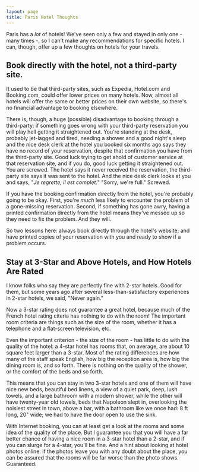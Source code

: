 ```yaml
---
layout: page
title: Paris Hotel Thoughts
---
```

Paris has a *lot* of hotels! We've seen only a few and stayed in only one - many times -, so I can't make any recommendations for specific hotels. I can, though, offer up a few thoughts on hotels for your travels.

## Book directly with the hotel, not a third-party site. ##  
It used to be that third-party sites, such as Expedia, Hotel.com and Booking.com, could offer lower prices on many hotels. Now, almost all hotels will offer the same or better prices on their own website, so there's no financial advantage to booking elsewhere. 

There is, though, a huge (possible) disadvantage to booking through a third-party: if something goes wrong with your third-party reservation you will play hell getting it straightened out. You're standing at the desk, probably jet-lagged and tired, needing a shower and a good night's sleep and the nice desk clerk at the hotel you booked six months ago says they have no record of your reservation, despite that confirmation you have from the third-party site. Good luck trying to get ahold of customer service at that reservation site, and if you do, good luck getting it straightened out. You are screwed. The hotel says it never received the reservation, the third-party site says it was sent to the hotel. And the nice desk clerk looks at you and says, "*Je regrette, il est complet.*" "Sorry, we're full." Screwed.

If you have the booking confirmation directly from the hotel, you're probably going to be okay. First, you're *much* less likely to encounter the problem of a gone-missing reservation. Second, if something has gone awry, having a printed confirmation directly from the hotel means they've messed up so they need to fix the problem. And they will.

So two lessons here: always book directly through the hotel's website; and have printed copies of your reservation with you and ready to show if a problem occurs. 

## Stay at 3-Star and Above Hotels, and How Hotels Are Rated ##  
I know folks who say they are perfectly fine with 2-star hotels. Good for them, but some years ago after several less-than-satisfactory experiences in 2-star hotels, we said, "Never again." 

Now a 3-star rating does not guarantee a great hotel, because much of the French hotel rating citeria has nothing to do with the room! The important room criteria are things such as the size of the room, whether it has a telephone and a flat-screen television, etc. 

Even the important criterion - the size of the room - has little to do with the quality of the hotel: a 4-star hotel has rooms that, on average, are about 10 square feet larger than a 3-star. Most of the rating differences are how many of the staff speak English, how big the reception area is, how big the dining room is, and so forth. There is nothing on the quality of the shower, or the comfort of the beds and so forth.

This means that you can stay in two 3-star hotels and one of them will have nice new beds, beautiful bed linens, a view of a quiet park, deep, lush towels, and a large bathroom with a modern shower, while the other will have twenty-year old towels, beds that Napoleon slept in, overlooking the noisiest street in town, above a bar, with a bathroom like we once had: 8 ft long, 20" wide; we had to have the door open to use the sink.

With Internet booking, you can at least get a look at the rooms and some idea of the quality of the place. But I guarantee you that you will have a far better chance of having a nice room in a 3-star hotel than a 2-star, and if you can slurge for a 4-star, you'll be fine. And a hint about looking at hotel photos online: if the photos leave you with any doubt about the place, you can be assured that the rooms will be far worse than the photo shows. Guaranteed.
